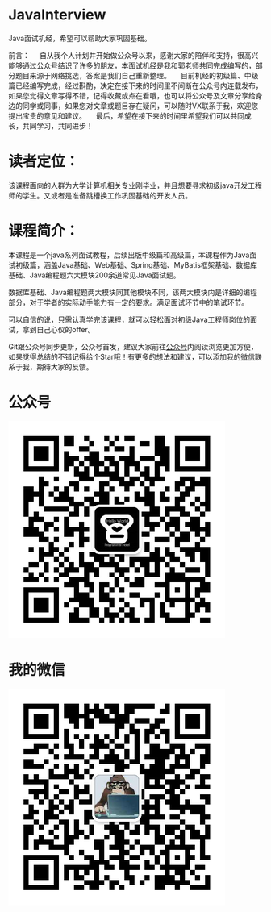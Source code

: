 # JavaInterview
Java面试机经，希望可以帮助大家巩固基础。

前言：
    自从我个人计划并开始做公众号以来，感谢大家的陪伴和支持，很高兴能够通过公众号结识了许多的朋友，本面试机经是我和郭老师共同完成编写的，部分题目来源于网络挑选，答案是我们自己重新整理。
    目前机经的初级篇、中级篇已经编写完成，经过斟酌，决定在接下来的时间里不间断在公众号内连载发布，如果您觉得文章写得不错，记得收藏或点在看哦，也可以将公众号及文章分享给身边的同学或同事，如果您对文章或题目存在疑问，可以随时VX联系于我，欢迎您提出宝贵的意见和建议。
    最后，希望在接下来的时间里希望我们可以共同成长，共同学习，共同进步！
    
# 读者定位：

该课程面向的人群为大学计算机相关专业刚毕业，并且想要寻求初级java开发工程师的学生。又或者是准备跳槽换工作巩固基础的开发人员。

# 课程简介：

本课程是一个java系列面试教程，后续出版中级篇和高级篇，本课程作为Java面试初级篇，涵盖Java基础、Web基础、Spring基础、MyBatis框架基础、数据库基础、Java编程题六大模块200余道常见Java面试题。

数据库基础、Java编程题两大模块同其他模块不同，该两大模块内是详细的编程部分，对于学者的实际动手能力有一定的要求。满足面试环节中的笔试环节。

可以自信的说，只需认真学完该课程，就可以轻松面对初级Java工程师岗位的面试，拿到自己心仪的offer。

Git跟公众号同步更新，公众号首发，建议大家前往[公众号](#25)内阅读浏览更加方便，如果觉得总结的不错记得给个Star哦！有更多的想法和建议，可以添加我的[微信](#30)联系于我，期待大家的反馈。

# 公众号

![微信公众号](https://github.com/1419459573/ImgStorage/blob/master/commonality/%E5%9B%BE%E7%89%871.png)


# 我的微信

![个人微信](https://github.com/1419459573/ImgStorage/blob/master/commonality/%E5%9B%BE%E7%89%872.png)
